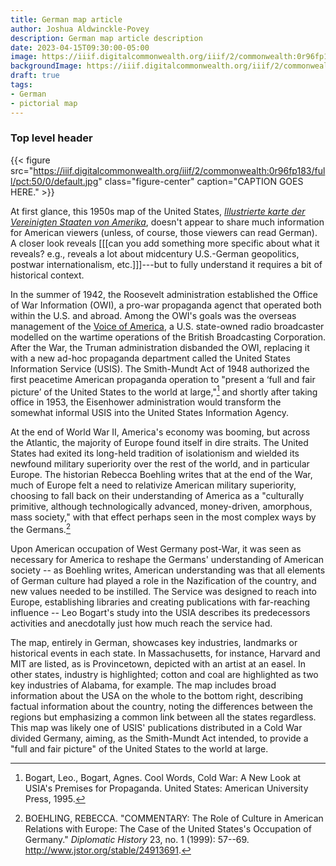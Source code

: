 ```yaml
---
title: German map article
author: Joshua Aldwinckle-Povey
description: German map article description
date: 2023-04-15T09:30:00-05:00
image: https://iiif.digitalcommonwealth.org/iiif/2/commonwealth:0r96fp183/full/pct:50/0/default.jpg
backgroundImage: https://iiif.digitalcommonwealth.org/iiif/2/commonwealth:0r96fp183/full/pct:50/0/default.jpg
draft: true
tags:
- German
- pictorial map
---
```


### Top level header

{{< figure src="https://iiif.digitalcommonwealth.org/iiif/2/commonwealth:0r96fp183/full/pct:50/0/default.jpg" class="figure-center" caption="CAPTION GOES HERE." >}}

At first glance, this 1950s map of the United States, *[Illustrierte karte der Vereinigten Staaten von Amerika](https://collections.leventhalmap.org/search/commonwealth:0r96fp17t)*, doesn't appear to share much information for American viewers (unless, of course, those viewers can read German). A closer look reveals [[[can you add something more specific about what it reveals? e.g., reveals a lot about midcentury U.S.-German geopolitics, postwar internationalism, etc.]]]---but to fully understand it requires a bit of historical context. 

In the summer of 1942, the Roosevelt administration established the Office of War Information (OWI), a pro-war propaganda agenct that operated both within the U.S. and abroad. Among the OWI's goals was the overseas management of the [Voice of America](https://en.wikipedia.org/wiki/Voice_of_America), a U.S. state-owned radio broadcaster modelled on the wartime operations of the British Broadcasting Corporation. After the War, the Truman administration disbanded the OWI, replacing it with a new ad-hoc propaganda department called the United States Information Service (USIS). The Smith-Mundt Act of 1948 authorized the first peacetime American propaganda operation to "present a ‘full and fair picture’ of the United States to the world at large,"[^1] and shortly after taking office in 1953, the Eisenhower administration would transform the somewhat informal USIS into the United States Information Agency.

At the end of World War II, America's economy was booming, but across the Atlantic, the majority of Europe found itself in dire straits. The United States had exited its long-held tradition of isolationism and wielded its newfound military superiority over the rest of the world, and in particular Europe. The historian Rebecca Boehling writes that at the end of the War, much of Europe felt a need to relativize American military superiority, choosing to fall back on their understanding of America as a "culturally primitive, although technologically advanced, money-driven, amorphous, mass society," with that effect perhaps seen in the most complex ways by the Germans.[^2]

Upon American occupation of West Germany post-War, it was seen as necessary for America to reshape the Germans' understanding of American society -- as Boehling writes, American understanding was that all elements of German culture had played a role in the Nazification of the country, and new values needed to be instilled. The Service was designed to reach into Europe, establishing libraries and creating publications with far-reaching influence -- Leo Bogart's study into the USIA describes its predecessors activities and anecdotally just how much reach the service had.

The map, entirely in German, showcases key industries, landmarks or historical events in each state. In Massachusetts, for instance, Harvard and MIT are listed, as is Provincetown, depicted with an artist at an easel. In other states, industry is highlighted; cotton and coal are highlighted as two key industries of Alabama, for example. The map includes broad information about the USA on the whole to the bottom right, describing factual information about the country, noting the differences between the regions but emphasizing a common link between all the states regardless. This map was likely one of USIS' publications distributed in a Cold War divided Germany, aiming, as the Smith-Mundt Act intended, to provide a "full and fair picture" of the United States to the world at large.

[^1]: Bogart, Leo., Bogart, Agnes. Cool Words, Cold War: A New Look at USIA\'s Premises for Propaganda. United States: American University Press, 1995.

[^2]: BOEHLING, REBECCA. "COMMENTARY: The Role of Culture in American Relations with Europe: The Case of the United States's Occupation of Germany." *Diplomatic History* 23, no. 1 (1999): 57--69. http://www.jstor.org/stable/24913691.